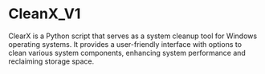 # CleanX_V1
ClearX is a Python script that serves as a system cleanup tool for Windows operating systems. It provides a user-friendly interface with options to clean various system components, enhancing system performance and reclaiming storage space.
